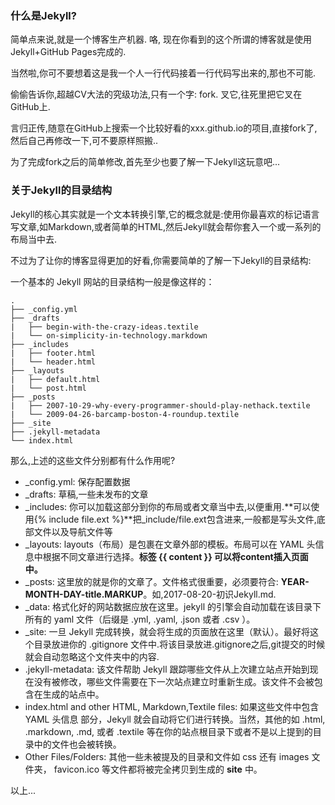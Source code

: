 
### 什么是Jekyll?

简单点来说,就是一个博客生产机器. 咯, 现在你看到的这个所谓的博客就是使用Jekyll+GitHub Pages完成的.

当然啦,你可不要想着这是我一个人一行代码接着一行代码写出来的,那也不可能.

偷偷告诉你,超越CV大法的究级功法,只有一个字: fork. 叉它,往死里把它叉在GitHub上.

言归正传,随意在GitHub上搜索一个比较好看的xxx.github.io的项目,直接fork了,然后自己再修改一下,可不要原样照搬..

为了完成fork之后的简单修改,首先至少也要了解一下Jekyll这玩意吧...


### 关于Jekyll的目录结构

Jekyll的核心其实就是一个文本转换引擎,它的概念就是:使用你最喜欢的标记语言写文章,如Markdown,或者简单的HTML,然后Jekyll就会帮你套入一个或一系列的布局当中去.

不过为了让你的博客显得更加的好看,你需要简单的了解一下Jekyll的目录结构:

一个基本的 Jekyll 网站的目录结构一般是像这样的：

    .
    ├── _config.yml
    ├── _drafts
    |   ├── begin-with-the-crazy-ideas.textile
    |   └── on-simplicity-in-technology.markdown
    ├── _includes
    |   ├── footer.html
    |   └── header.html
    ├── _layouts
    |   ├── default.html
    |   └── post.html
    ├── _posts
    |   ├── 2007-10-29-why-every-programmer-should-play-nethack.textile
    |   └── 2009-04-26-barcamp-boston-4-roundup.textile
    ├── _site
    ├── .jekyll-metadata
    └── index.html

那么,上述的这些文件分别都有什么作用呢?

- _config.yml: 保存配置数据
- _drafts: 草稿,一些未发布的文章
- _includes: 你可以加载这部分到你的布局或者文章当中去,以便重用.**可以使用{% include file.ext %}**把_include/file.ext包含进来,一般都是写头文件,底部文件以及导航文件等
- _layouts: layouts（布局）是包裹在文章外部的模板。布局可以在 YAML 头信息中根据不同文章进行选择。**标签  {{ content }} 可以将content插入页面中。**
- _posts: 这里放的就是你的文章了。文件格式很重要，必须要符合: **YEAR-MONTH-DAY-title.MARKUP**。如,2017-08-20-初识Jekyll.md.
- _data: 格式化好的网站数据应放在这里。jekyll 的引擎会自动加载在该目录下所有的 yaml 文件（后缀是 .yml, .yaml, .json 或者 .csv ）。
- _site: 一旦 Jekyll 完成转换，就会将生成的页面放在这里（默认）。最好将这个目录放进你的 .gitignore 文件中.将该目录放进.gitignore之后,git提交的时候就会自动忽略这个文件夹中的内容.
- .jekyll-metadata: 该文件帮助 Jekyll 跟踪哪些文件从上次建立站点开始到现在没有被修改，哪些文件需要在下一次站点建立时重新生成。该文件不会被包含在生成的站点中。
- index.html and other HTML, Markdown,Textile files: 如果这些文件中包含 YAML 头信息 部分，Jekyll 就会自动将它们进行转换。当然，其他的如 .html, .markdown, .md, 或者 .textile 等在你的站点根目录下或者不是以上提到的目录中的文件也会被转换。
- Other Files/Folders: 其他一些未被提及的目录和文件如  css 还有 images 文件夹，  favicon.ico 等文件都将被完全拷贝到生成的 **site** 中。

以上...
